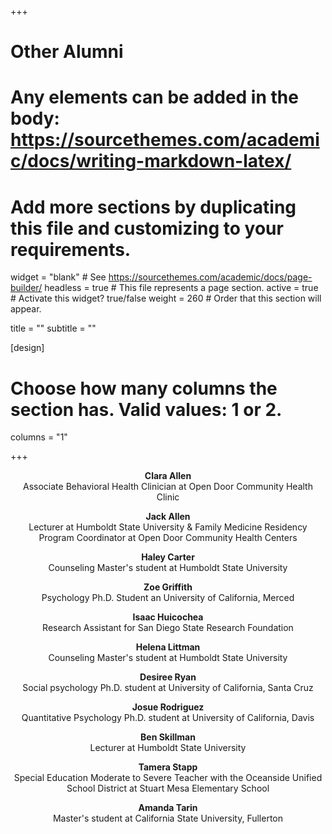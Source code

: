 +++
# Other Alumni
# Any elements can be added in the body: https://sourcethemes.com/academic/docs/writing-markdown-latex/
# Add more sections by duplicating this file and customizing to your requirements.

widget = "blank"  # See https://sourcethemes.com/academic/docs/page-builder/
headless = true  # This file represents a page section.
active = true  # Activate this widget? true/false
weight = 260  # Order that this section will appear.

title = ""
subtitle = ""

[design]
  # Choose how many columns the section has. Valid values: 1 or 2.
  columns = "1"

+++

<p style="text-align:center"><strong>Clara Allen</strong><br>
Associate Behavioral Health Clinician at Open Door Community Health Clinic</p>

<p style="text-align:center"><strong>Jack Allen</strong><br>
Lecturer at Humboldt State University & Family Medicine Residency Program Coordinator at Open Door Community Health Centers</p>

<p style="text-align:center"><strong>Haley Carter</strong><br>
Counseling Master's student at Humboldt State University</p>

<p style="text-align:center"><strong>Zoe Griffith</strong><br>
Psychology Ph.D. Student an University of California, Merced</p>

<p style="text-align:center"><strong>Isaac Huicochea</strong><br>
Research Assistant for San Diego State Research Foundation</p>

<p style="text-align:center"><strong>Helena Littman</strong><br>
Counseling Master's student at Humboldt State University</p>

<p style="text-align:center"><strong>Desiree Ryan</strong><br>
Social psychology Ph.D. student at University of California, Santa Cruz</p>

<p style="text-align:center"><strong>Josue Rodriguez</strong><br>
Quantitative Psychology Ph.D. student at University of California, Davis</p>

<p style="text-align:center"><strong>Ben Skillman</strong><br>
Lecturer at Humboldt State University</p>

<p style="text-align:center"><strong>Tamera Stapp</strong><br>
Special Education Moderate to Severe Teacher with the Oceanside Unified School District at Stuart Mesa Elementary School</p>

<p style="text-align:center"><strong>Amanda Tarin</strong><br>
Master's student at California State University, Fullerton</p>
